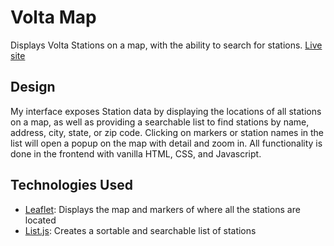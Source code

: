 # Volta Map
Displays Volta Stations on a map, with the ability to search for stations.
[Live site](https://michaeltamaki.github.io/data-applications-challenge/)

## Design
My interface exposes Station data by displaying the locations of all stations on a map, as well as providing a searchable list to find stations by name, address, city, state, or zip code. Clicking on markers or station names in the list will open a popup on the map with detail and zoom in. All functionality is done in the frontend with vanilla HTML, CSS, and Javascript.

## Technologies Used
- [Leaflet](http://leafletjs.com/): Displays the map and markers of where all the stations are located
- [List.js](http://listjs.com/): Creates a sortable and searchable list of stations
